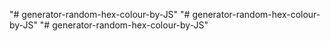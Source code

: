"# generator-random-hex-colour-by-JS" 
"# generator-random-hex-colour-by-JS" 
"# generator-random-hex-colour-by-JS" 
